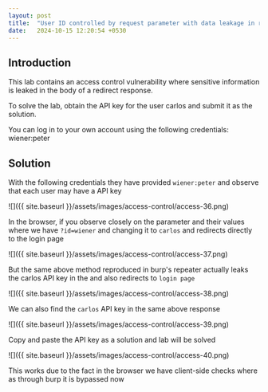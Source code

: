 ```yaml
---
layout: post
title:  "User ID controlled by request parameter with data leakage in redirect"
date:   2024-10-15 12:20:54 +0530
---
```


## Introduction 

This lab contains an access control vulnerability where sensitive information is leaked in the body of a redirect response.

To solve the lab, obtain the API key for the user carlos and submit it as the solution.

You can log in to your own account using the following credentials: wiener:peter 

## Solution 

With the following credentials they have provided `wiener:peter` and observe that each user may have a API key 

![]({{ site.baseurl }}/assets/images/access-control/access-36.png)

In the browser, if you observe closely on the parameter and their values where we have `?id=wiener` and changing it to `carlos` and redirects directly to the login page 

![]({{ site.baseurl }}/assets/images/access-control/access-37.png)

But the same above method reproduced in burp's repeater actually leaks the carlos API key in the and also redirects to `login page` 

![]({{ site.baseurl }}/assets/images/access-control/access-38.png)

We can also find the `carlos` API key in the same above response

![]({{ site.baseurl }}/assets/images/access-control/access-39.png)

Copy and paste the API key as a solution and lab will be solved 

![]({{ site.baseurl }}/assets/images/access-control/access-40.png)

This works due to the fact in the browser we have client-side checks where as through burp it is bypassed now 